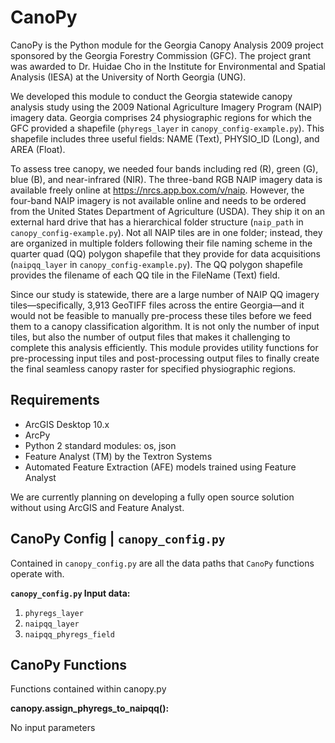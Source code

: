 # CanoPy

CanoPy is the Python module for the Georgia Canopy Analysis 2009 project sponsored by the Georgia Forestry Commission (GFC). The project grant was awarded to Dr. Huidae Cho in the Institute for Environmental and Spatial Analysis (IESA) at the University of North Georgia (UNG).

We developed this module to conduct the Georgia statewide canopy analysis study using the 2009 National Agriculture Imagery Program (NAIP) imagery data. Georgia comprises 24 physiographic regions for which the GFC provided a shapefile (``phyregs_layer`` in ``canopy_config-example.py``). This shapefile includes three useful fields: NAME (Text), PHYSIO_ID (Long), and AREA (Float).

To assess tree canopy, we needed four bands including red (R), green (G), blue (B), and near-infrared (NIR). The three-band RGB NAIP imagery data is available freely online at https://nrcs.app.box.com/v/naip. However, the four-band NAIP imagery is not available online and needs to be ordered from the United States Department of Agriculture (USDA). They ship it on an external hard drive that has a hierarchical folder structure (``naip_path`` in ``canopy_config-example.py``). Not all NAIP tiles are in one folder; instead, they are organized in multiple folders following their file naming scheme in the quarter quad (QQ) polygon shapefile that they provide for data acquisitions (``naipqq_layer`` in ``canopy_config-example.py``). The QQ polygon shapefile provides the filename of each QQ tile in the FileName (Text) field.

Since our study is statewide, there are a large number of NAIP QQ imagery tiles&mdash;specifically, 3,913 GeoTIFF files across the entire Georgia&mdash;and it would not be feasible to manually pre-process these tiles before we feed them to a canopy classification algorithm. It is not only the number of input tiles, but also the number of output files that makes it challenging to complete this analysis efficiently. This module provides utility functions for pre-processing input tiles and post-processing output files to finally create the final seamless canopy raster for specified physiographic regions.

## Requirements

* ArcGIS Desktop 10.x
* ArcPy
* Python 2 standard modules: os, json
* Feature Analyst (TM) by the Textron Systems
* Automated Feature Extraction (AFE) models trained using Feature Analyst

We are currently planning on developing a fully open source solution without using ArcGIS and Feature Analyst.

## CanoPy Config | `canopy_config.py`

Contained in `canopy_config.py` are all the data paths that `CanoPy` functions operate with.

**`canopy_config.py` Input data:**
1. `phyregs_layer`
1. `naipqq_layer`
1. `naipqq_phyregs_field`





## CanoPy Functions

Functions contained within canopy.py

**canopy.assign_phyregs_to_naipqq():** 

No input parameters


